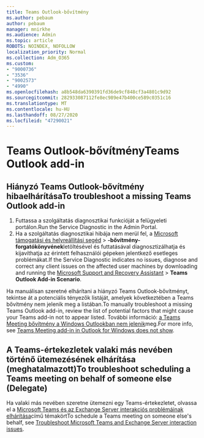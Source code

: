 ```yaml
---
title: Teams Outlook-bővítmény
ms.author: pebaum
author: pebaum
manager: mnirkhe
ms.audience: Admin
ms.topic: article
ROBOTS: NOINDEX, NOFOLLOW
localization_priority: Normal
ms.collection: Adm_O365
ms.custom:
- "9000736"
- "3536"
- "9002573"
- "4990"
ms.openlocfilehash: a8b548da6390391fd36de9cf848cf3a4801c9d92
ms.sourcegitcommit: 282933087112fe8ec989e47b400ce589c0351c16
ms.translationtype: MT
ms.contentlocale: hu-HU
ms.lasthandoff: 08/27/2020
ms.locfileid: "47290021"
---
```

# <a name="teams-outlook-add-in"></a><span data-ttu-id="d0963-102">Teams Outlook-bővítmény</span><span class="sxs-lookup"><span data-stu-id="d0963-102">Teams Outlook add-in</span></span>

## <a name="to-troubleshoot-a-missing-teams-outlook-add-in"></a><span data-ttu-id="d0963-103">Hiányzó Teams Outlook-bővítmény hibaelhárítása</span><span class="sxs-lookup"><span data-stu-id="d0963-103">To troubleshoot a missing Teams Outlook add-in</span></span>

1. <span data-ttu-id="d0963-104">Futtassa a szolgáltatás diagnosztikai funkcióját a felügyeleti portálon.</span><span class="sxs-lookup"><span data-stu-id="d0963-104">Run the Service Diagnostic in the Admin Portal.</span></span> 
2. <span data-ttu-id="d0963-105">Ha a szolgáltatás diagnosztikai hibája nem merül fel, a [Microsoft támogatási és helyreállítási segéd](https://aka.ms/SaRA-TeamsAddInScenario)  >  **-bővítmény-forgatókönyvének**letöltésével és futtatásával diagnosztizálhatja és kijavíthatja az érintett felhasználói gépeken jelentkező esetleges problémákat.</span><span class="sxs-lookup"><span data-stu-id="d0963-105">If the Service Diagnostic indicates no issues, diagnose and correct any client issues on the affected user machines  by downloading and running the [Microsoft Support and Recovery Assistant](https://aka.ms/SaRA-TeamsAddInScenario) > **Teams Outlook Add-in Scenario**.</span></span>

<span data-ttu-id="d0963-106">Ha manuálisan szeretné elhárítani a hiányzó Teams Outlook-bővítményt, tekintse át a potenciális tényezők listáját, amelyek következtében a Teams bővítmény nem jelenik meg a listában.</span><span class="sxs-lookup"><span data-stu-id="d0963-106">To manually troubleshoot a missing Teams Outlook add-in, review the list of potential factors that might cause your Teams add-in not to appear listed.</span></span> <span data-ttu-id="d0963-107">További információ: [a Teams Meeting bővítmény a Windows Outlookban nem jelenik](https://docs.microsoft.com/microsoftteams/teams-add-in-for-outlook#teams-meeting-add-in-in-outlook-for-windows-does-not-show)meg.</span><span class="sxs-lookup"><span data-stu-id="d0963-107">For more info, see [Teams Meeting add-in in Outlook for Windows does not show](https://docs.microsoft.com/microsoftteams/teams-add-in-for-outlook#teams-meeting-add-in-in-outlook-for-windows-does-not-show).</span></span>

## <a name="to-troubleshoot-scheduling-a-teams-meeting-on-behalf-of-someone-else-delegate"></a><span data-ttu-id="d0963-108">A Teams-értekezletek valaki más nevében történő ütemezésének elhárítása (meghatalmazott)</span><span class="sxs-lookup"><span data-stu-id="d0963-108">To troubleshoot scheduling a Teams meeting on behalf of someone else (Delegate)</span></span>

<span data-ttu-id="d0963-109">Ha valaki más nevében szeretne ütemezni egy Teams-értekezletet, olvassa el a [Microsoft Teams és az Exchange Server interakciós problémáinak elhárítása](https://docs.microsoft.com/microsoftteams/troubleshoot/known-issues/teams-exchange-interaction-issue)című témakört</span><span class="sxs-lookup"><span data-stu-id="d0963-109">To schedule a Teams meeting on someone else's behalf, see [Troubleshoot Microsoft Teams and Exchange Server interaction issues](https://docs.microsoft.com/microsoftteams/troubleshoot/known-issues/teams-exchange-interaction-issue).</span></span>

